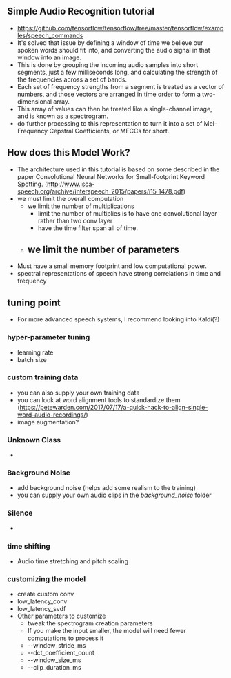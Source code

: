 ## Simple Audio Recognition tutorial
- https://github.com/tensorflow/tensorflow/tree/master/tensorflow/examples/speech_commands
- It's solved that issue by defining a window of time we believe our spoken words should fit into, and converting the audio signal in that window into an image.
- This is done by grouping the incoming audio samples into short segments, just a few milliseconds long, and calculating the strength of the frequencies across a set of bands.
- Each set of frequency strengths from a segment is treated as a vector of numbers, and those vectors are arranged in time order to form a two-dimensional array.
- This array of values can then be treated like a single-channel image, and is known as a spectrogram.
- do further processing to this representation to turn it into a set of Mel-Frequency Cepstral Coefficients, or MFCCs for short.


## How does this Model Work?
- The architecture used in this tutorial is based on some described in the paper Convolutional Neural Networks for Small-footprint Keyword Spotting. (http://www.isca-speech.org/archive/interspeech_2015/papers/i15_1478.pdf)
- we must limit the overall computation
  - we limit the number of multiplications 
    - limit the number of multiplies is to have one convolutional layer rather than two conv layer
    - have the time filter span all of time.
  - we limit the number of parameters
    - 
- Must have a small memory footprint and low computational power.
- spectral representations of speech have strong correlations in time and frequency

## tuning point
- For more advanced speech systems, I recommend looking into Kaldi(?)

### hyper-parameter tuning
- learning rate
- batch size

### custom training data 
- you can also supply your own training data
- you can look at word alignment tools to standardize them (https://petewarden.com/2017/07/17/a-quick-hack-to-align-single-word-audio-recordings/)
- image augmentation?

### Unknown Class
-

### Background Noise
- add background noise (helps add some realism to the training)
- you can supply your own audio clips in the _background_noise_ folder

### Silence
- 

### time shifting
- Audio time stretching and pitch scaling

### customizing the model
- create custom conv
- low_latency_conv
- low_latency_svdf
- Other parameters to customize
  - tweak the spectrogram creation parameters
  - If you make the input smaller, the model will need fewer computations to process it
  - --window_stride_ms
  - --dct_coefficient_count
  - --window_size_ms
  - --clip_duration_ms